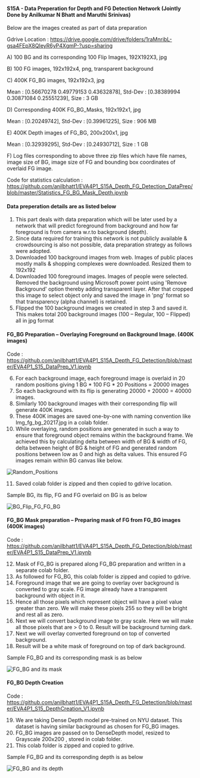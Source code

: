 #### S15A - Data Preperation for Depth and FG Detection Network (Jointly Done by Anilkumar N Bhatt and Maruthi Srinivas)
Below are the images created as part of data preparation

Gdrive Location : https://drive.google.com/drive/folders/1raMnribL-gsa4FEpX8QIeyR6yP4XgmP-?usp=sharing

A)	100 BG and its corresponding 100 Flip Images, 192X192X3, jpg 

B)	100 FG images, 192x192x4, png, transparent background 

C)	400K FG_BG images, 192x192x3, jpg 

Mean 		: [0.56670278 0.49779153 0.43632878], Std-Dev 	: [0.38389994 0.30871084 0.25551239], Size 		:  3 GB

D)	Corresponding 400K FG_BG_Masks, 192x192x1, jpg

Mean		:   [0.20249742], Std-Dev	: [0.39961225], Size		: 906 MB

E)	400K Depth images of FG_BG, 200x200x1, jpg

Mean		: [0.32939295], Std-Dev		: [0.24930712], Size		: 1 GB

F)	Log files corresponding to above three zip files which have file names, image size of BG, image size of FG and bounding box coordinates of overlaid FG image.

Code for statistics calculation : https://github.com/anilbhatt1/EVA4P1_S15A_Depth_FG_Detection_DataPrep/blob/master/Statistics_FG_BG_Mask_Depth.ipynb


#### Data preperation details are as listed below

1.	This part deals with data preparation which will be later used by a network that will predict foreground from background and how far foreground is from camera w.r.to background (depth).
2.	Since data required for training this network is not publicly available & crowdsourcing is also not possible, data preparation strategy as follows were adopted.
3.	Downloaded 100 background images from web. Images of public places mostly malls & shopping complexes were downloaded. Resized them to 192x192
4.	Downloaded 100 foreground images. Images of people were selected. Removed the background using Microsoft power point using 'Remove Background' option thereby adding transparent layer. After that cropped this image to select object only and saved the image in 'png' format so that transparency (alpha channel) is retained.
5.	Flipped the 100 background images we created in step 3 and saved it. This makes total 200 background images (100 – Regular, 100 – Flipped) all in jpg format

#### FG_BG Preparation – Overlaying Foreground on Background Image. (400K images)

Code : https://github.com/anilbhatt1/EVA4P1_S15A_Depth_FG_Detection/blob/master/EVA4P1_S15_DataPrep_V1.ipynb

6.	For each background image, each foreground image is overlaid in 20 random positions giving  1 BG * 100 FG * 20 Positions  = 20000 images
7.	So each background with its flip is generating 20000 + 20000 = 40000 images.
8.	Similarly 100 background images with their corresponding flip will generate 400K images.
9.	These 400K images are saved one-by-one with naming convention like Img_fg_bg_20217.jpg in a colab folder. 
10.	While overlaying, random positions are generated in such a way to ensure that foreground object remains within the background frame. We achieved this by calculating delta between width of BG & width of FG, delta between height of BG & height of FG and generated random positions between low as 0 and high as delta values. This ensured FG images remain within BG canvas like below.

![Random_Positions](https://github.com/anilbhatt1/EVA4P1_S15A_Depth_FG_Detection_DataPrep/blob/master/Random_Positions.png)

11.	Saved colab folder is zipped and then copied to gdrive location.

Sample BG, its flip, FG and FG overlaid on BG is as below

  ![BG_Flip_FG_FG_BG](https://github.com/anilbhatt1/EVA4P1_S15A_Depth_FG_Detection/blob/master/BG_Flip_FG_FG_BG_Sample.png)

#### FG_BG Mask preparation – Preparing mask of FG from FG_BG images (400K images)

Code : https://github.com/anilbhatt1/EVA4P1_S15A_Depth_FG_Detection/blob/master/EVA4P1_S15_DataPrep_V1.ipynb

12.	Mask of FG_BG is prepared along FG_BG preparation and written in a separate colab folder.
13.	As followed for FG_BG, this colab folder is zipped and copied to gdrive.
14.	Foreground image that we are going to overlay over background is converted to gray scale. FG image already have a transparent background with object in it.
15.	Hence all those pixels which represent object will have a pixel value greater than zero. We will make these pixels 255 so they will be bright and rest all as zero.
16.	Next we will convert background image to gray scale. Here we will make all those pixels that are > 0 to 0. Result will be background turning dark.
17.	Next we will overlay converted foreground on top of converted background. 
18.	Result will be a white mask of foreground on top of dark background.

Sample FG_BG and its corresponding mask is as below

  ![FG_BG and its mask](https://github.com/anilbhatt1/EVA4P1_S15A_Depth_FG_Detection/blob/master/FG_BG_And%20Its%20Mask_Sample.jpg)

#### FG_BG Depth Creation

Code : https://github.com/anilbhatt1/EVA4P1_S15A_Depth_FG_Detection/blob/master/EVA4P1_S15_DepthCreation_V1.ipynb

19.	We are taking Dense Depth model pre-trained on NYU dataset. This dataset is having similar background as chosen for FG_BG images.
20.	FG_BG images are passed on to DenseDepth model, resized to Grayscale 200x200 , stored in colab folder.
21.	This colab folder is zipped and copied to gdrive.

Sample FG_BG and its corresponding depth is as below

  ![FG_BG and its depth](https://github.com/anilbhatt1/EVA4P1_S15A_Depth_FG_Detection/blob/master/FG_BG_And%20Its%20Depth_Sample.jpg)


